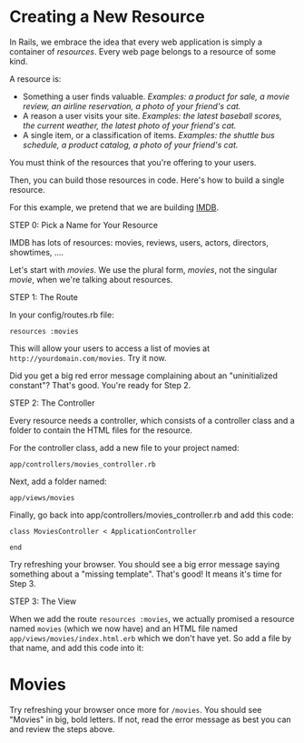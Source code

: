 # Creating a New Resource

In Rails, we embrace the idea that every web application is simply a container of _resources_.  Every web page belongs to a resource of some kind. 

A resource is:

* Something a user finds valuable.  _Examples: a product for sale, a movie review, an airline reservation, a photo of your friend's cat._
* A reason a user visits your site. _Examples: the latest baseball scores, the current weather, the latest photo of your friend's cat._
* A single item, or a classification of items. _Examples: the shuttle bus schedule, a product catalog, a photo of your friend's cat._

You must think of the resources that you're offering to your users.

Then, you can build those resources in code.  Here's how to build a single resource.

For this example, we pretend that we are building [IMDB](http://imdb.com).

STEP 0: Pick a Name for Your Resource

IMDB has lots of resources: movies, reviews, users, actors, directors, showtimes, ....

Let's start with _movies_. We use the plural form, _movies_, not the singular _movie_, when we're talking about resources.


STEP 1: The Route

In your config/routes.rb file:

`resources :movies`

This will allow your users to access a list of movies at `http://yourdomain.com/movies`.  Try it now.  

Did you get a big red error message complaining about an "uninitialized constant"?  That's good. You're ready for Step 2.

STEP 2: The Controller

Every resource needs a controller, which consists of a controller class and a folder to contain the HTML files for the resource. 

For the controller class, add a new file to your project named:

`app/controllers/movies_controller.rb`

Next, add a folder named:

`app/views/movies`

Finally, go back into app/controllers/movies_controller.rb and add this code:

```
class MoviesController < ApplicationController

end
```

Try refreshing your browser. You should see a big error message saying something about a "missing template". That's good! It means it's time for Step 3.

STEP 3: The View

When we add the route `resources :movies`, we actually promised a resource named `movies` (which we now have) and an HTML file named `app/views/movies/index.html.erb` which we don't have yet. So add a file by that name, and add this code into it:

<h1>Movies</h1>

Try refreshing your browser once more for `/movies`. You should see "Movies" in big, bold letters. If not, read the error message as best you can and review the steps above.

